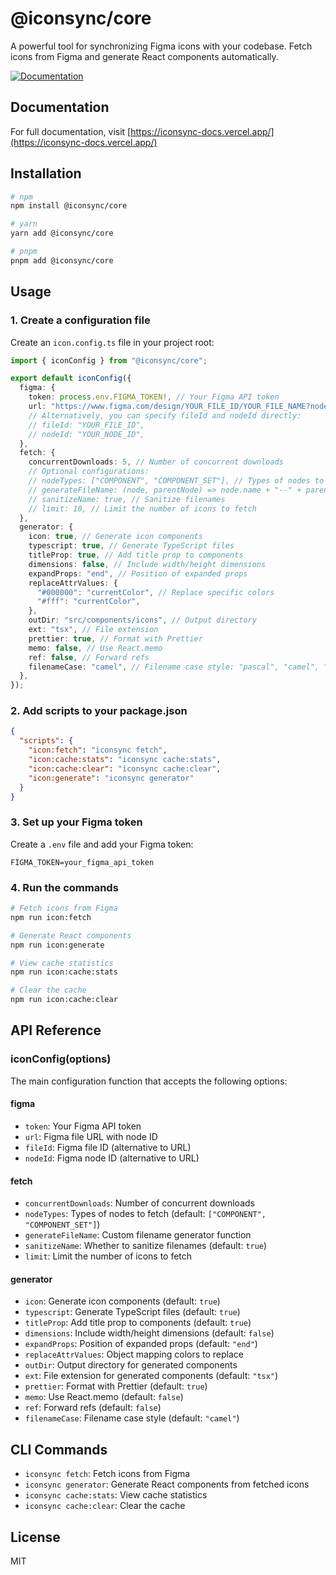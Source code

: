 # @iconsync/core

A powerful tool for synchronizing Figma icons with your codebase. Fetch icons from Figma and generate React components automatically.

[![Documentation](https://img.shields.io/badge/docs-visit-blue.svg)](https://iconsync-docs.vercel.app/)

## Documentation

For full documentation, visit [https://iconsync-docs.vercel.app/](https://iconsync-docs.vercel.app/)

## Installation

```bash
# npm
npm install @iconsync/core

# yarn
yarn add @iconsync/core

# pnpm
pnpm add @iconsync/core
```

## Usage

### 1. Create a configuration file

Create an `icon.config.ts` file in your project root:

```typescript
import { iconConfig } from "@iconsync/core";

export default iconConfig({
  figma: {
    token: process.env.FIGMA_TOKEN!, // Your Figma API token
    url: "https://www.figma.com/design/YOUR_FILE_ID/YOUR_FILE_NAME?node-id=YOUR_NODE_ID",
    // Alternatively, you can specify fileId and nodeId directly:
    // fileId: "YOUR_FILE_ID",
    // nodeId: "YOUR_NODE_ID",
  },
  fetch: {
    concurrentDownloads: 5, // Number of concurrent downloads
    // Optional configurations:
    // nodeTypes: ["COMPONENT", "COMPONENT_SET"], // Types of nodes to fetch
    // generateFileName: (node, parentNode) => node.name + "--" + parentNode.name, // Custom filename generator
    // sanitizeName: true, // Sanitize filenames
    // limit: 10, // Limit the number of icons to fetch
  },
  generator: {
    icon: true, // Generate icon components
    typescript: true, // Generate TypeScript files
    titleProp: true, // Add title prop to components
    dimensions: false, // Include width/height dimensions
    expandProps: "end", // Position of expanded props
    replaceAttrValues: {
      "#000000": "currentColor", // Replace specific colors
      "#fff": "currentColor",
    },
    outDir: "src/components/icons", // Output directory
    ext: "tsx", // File extension
    prettier: true, // Format with Prettier
    memo: false, // Use React.memo
    ref: false, // Forward refs
    filenameCase: "camel", // Filename case style: "pascal", "camel", "kebab", "snake"
  },
});
```

### 2. Add scripts to your package.json

```json
{
  "scripts": {
    "icon:fetch": "iconsync fetch",
    "icon:cache:stats": "iconsync cache:stats",
    "icon:cache:clear": "iconsync cache:clear",
    "icon:generate": "iconsync generator"
  }
}
```

### 3. Set up your Figma token

Create a `.env` file and add your Figma token:

```
FIGMA_TOKEN=your_figma_api_token
```

### 4. Run the commands

```bash
# Fetch icons from Figma
npm run icon:fetch

# Generate React components
npm run icon:generate

# View cache statistics
npm run icon:cache:stats

# Clear the cache
npm run icon:cache:clear
```

## API Reference

### iconConfig(options)

The main configuration function that accepts the following options:

#### figma

- `token`: Your Figma API token
- `url`: Figma file URL with node ID
- `fileId`: Figma file ID (alternative to URL)
- `nodeId`: Figma node ID (alternative to URL)

#### fetch

- `concurrentDownloads`: Number of concurrent downloads
- `nodeTypes`: Types of nodes to fetch (default: `["COMPONENT", "COMPONENT_SET"]`)
- `generateFileName`: Custom filename generator function
- `sanitizeName`: Whether to sanitize filenames (default: `true`)
- `limit`: Limit the number of icons to fetch

#### generator

- `icon`: Generate icon components (default: `true`)
- `typescript`: Generate TypeScript files (default: `true`)
- `titleProp`: Add title prop to components (default: `true`)
- `dimensions`: Include width/height dimensions (default: `false`)
- `expandProps`: Position of expanded props (default: `"end"`)
- `replaceAttrValues`: Object mapping colors to replace
- `outDir`: Output directory for generated components
- `ext`: File extension for generated components (default: `"tsx"`)
- `prettier`: Format with Prettier (default: `true`)
- `memo`: Use React.memo (default: `false`)
- `ref`: Forward refs (default: `false`)
- `filenameCase`: Filename case style (default: `"camel"`)

## CLI Commands

- `iconsync fetch`: Fetch icons from Figma
- `iconsync generator`: Generate React components from fetched icons
- `iconsync cache:stats`: View cache statistics
- `iconsync cache:clear`: Clear the cache

## License

MIT

